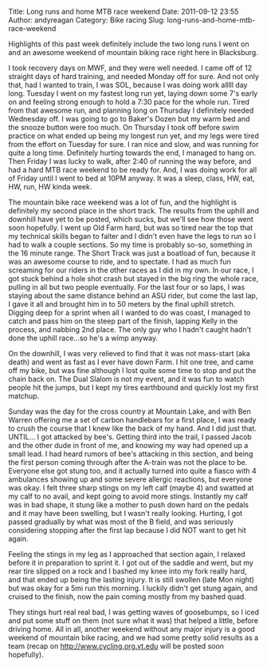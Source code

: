 Title: Long runs and home MTB race weekend
Date: 2011-09-12 23:55
Author: andyreagan
Category: Bike racing
Slug: long-runs-and-home-mtb-race-weekend

Highlights of this past week definitely include the two long runs I went
on and an awesome weekend of mountain biking race right here in
Blacksburg.

I took recovery days on MWF, and they were well needed. I came off of 12
straight days of hard training, and needed Monday off for sure. And not
only that, had I wanted to train, I was SOL, because I was doing work
alllll day long. Tuesday I went on my fastest long run yet, laying down
some 7's early on and feeling strong enough to hold a 7:30 pace for the
whole run. Tired from that awesome run, and planning long on Thursday I
definitely needed Wednesday off. I was going to go to Baker's Dozen but
my warm bed and the snooze button were too much. On Thursday I took off
before swim practice on what ended up being my longest run yet, and my
legs were tired from the effort on Tuesday for sure. I ran nice and
slow, and was running for quite a long time. Definitely hurting towards
the end, I managed to hang on. Then Friday I was lucky to walk, after
2:40 of running the way before, and had a hard MTB race weekend to be
ready for. And, I was doing work for all of Friday until I went to bed
at 10PM anyway. It was a sleep, class, HW, eat, HW, run, HW kinda week.

The mountain bike race weekend was a lot of fun, and the highlight is
definitely my second place in the short track. The results from the
uphill and downhill have yet to be posted, which sucks, but we'll see
how those went soon hopefully. I went up Old Farm hard, but was so tired
near the top that my technical skills began to falter and I didn't even
have the legs to run so I had to walk a couple sections. So my time is
probably so-so, something in the 16 minute range. The Short Track was
just a boatload of fun, because it was an awesome course to ride, and to
spectate. I had as much fun screaming for our riders in the other races
as I did in my own. In our race, I got stuck behind a hole shot crash
but stayed in the big ring the whole race, pulling in all but two people
eventually. For the last four or so laps, I was staying about the same
distance behind an ASU rider, but come the last lap, I gave it all and
brought him in to 50 meters by the final uphill stretch. Digging deep
for a sprint when all I wanted to do was coast, I managed to catch and
pass him on the steep part of the finish, lapping Kelly in the process,
and nabbing 2nd place. The only guy who I hadn't caught hadn't done the
uphill race...so he's a wimp anyway.

On the downhill, I was very relieved to find that it was not mass-start
(aka death) and went as fast as I ever have down Farm. I hit one tree,
and came off my bike, but was fine although I lost quite some time to
stop and put the chain back on. The Dual Slalom is not my event, and it
was fun to watch people hit the jumps, but I kept my tires earthbound
and quickly lost my first matchup.

Sunday was the day for the cross country at Mountain Lake, and with Ben
Warren offering me a set of carbon handlebars for a first place, I was
ready to crush the course that I knew like the back of my hand. And I
did just that. UNTIL... I got attacked by bee's. Getting third into the
trail, I passed Jacob and the other dude in front of me, and knowing my
way had opened up a small lead. I had heard rumors of bee's attacking in
this section, and being the first person coming through after the
A-train was not the place to be. Everyone else got stung too, and it
actually turned into quite a fiasco with 4 ambulances showing up and
some severe allergic reactions, but everyone was okay. I felt three
sharp stings on my left calf (maybe 4) and swatted at my calf to no
avail, and kept going to avoid more stings. Instantly my calf was in bad
shape, it stung like a mother to push down hard on the pedals and it may
have been swelling, but I wasn't really looking. Hurting, I got passed
gradually by what was most of the B field, and was seriously considering
stopping after the first lap because I did NOT want to get hit again.

Feeling the stings in my leg as I approached that section again, I
relaxed before it in preparation to sprint it. I got out of the saddle
and went, but my rear tire slipped on a rock and I bashed my knee into
my fork really hard, and that ended up being the lasting injury. It is
still swollen (late Mon night) but was okay for a 5mi run this morning.
I luckily didn't get stung again, and cruised to the finish, now the
pain coming mostly from my bashed quad.

They stings hurt real real bad, I was getting waves of goosebumps, so I
iced and put some stuff on them (not sure what it was) that helped a
little, before driving home. All in all, another weekend without any
major injury is a good weekend of mountain bike racing, and we had some
pretty solid results as a team (recap on http://www.cycling.org.vt.edu
will be posted soon hopefully).

